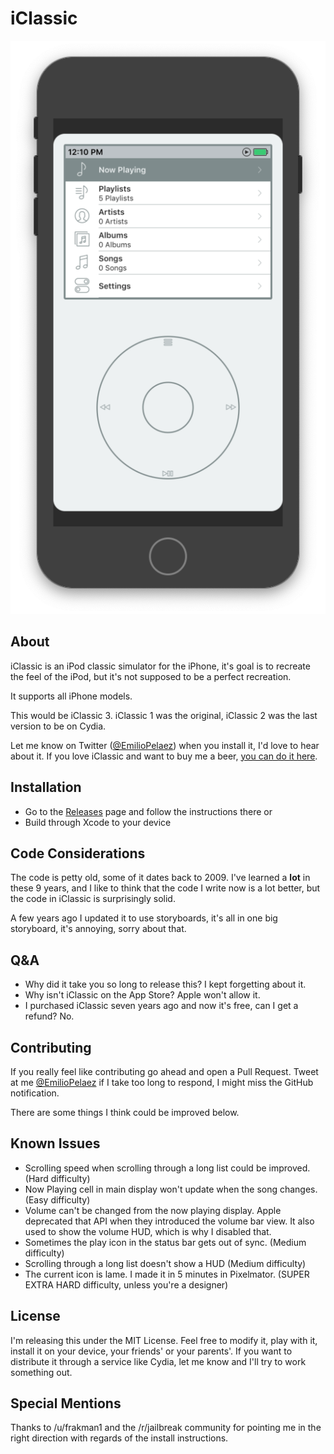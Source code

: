 # iClassic

![Screenshot](Sample.png)

## About
iClassic is an iPod classic simulator for the iPhone, it's goal is to recreate the feel of the iPod, but it's not supposed to be a perfect recreation.

It supports all iPhone models.

This would be iClassic 3. iClassic 1 was the original, iClassic 2 was the last version to be on Cydia.

Let me know on Twitter ([@EmilioPelaez](https://twitter.com/EmilioPelaez)) when you install it, I'd love to hear about it.
If you love iClassic and want to buy me a beer, [you can do it here](https://paypal.me/EmilioPelaez).

## Installation
- Go to the [Releases](https://github.com/EmilioPelaez/iClassic/releases) page and follow the instructions there
or
- Build through Xcode to your device

## Code Considerations
The code is petty old, some of it dates back to 2009. I've learned a **lot** in these 9 years, and I like to think that the code I write now is a lot better, but the code in iClassic is surprisingly solid.

A few years ago I updated it to use storyboards, it's all in one big storyboard, it's annoying, sorry about that.

## Q&A
- Why did it take you so long to release this?
I kept forgetting about it.
- Why isn't iClassic on the App Store?
Apple won't allow it.
- I purchased iClassic seven years ago and now it's free, can I get a refund?
No.

## Contributing
If you really feel like contributing go ahead and open a Pull Request. Tweet at me [@EmilioPelaez](https://twitter.com/EmilioPelaez) if I take too long to respond, I might miss the GitHub notification.

There are some things I think could be improved below.

## Known Issues
- Scrolling speed when scrolling through a long list could be improved. (Hard difficulty)
- Now Playing cell in main display won't update when the song changes. (Easy difficulty)
- Volume can't be changed from the now playing display. Apple deprecated that API when they introduced the volume bar view. It also used to show the volume HUD, which is why I disabled that.
- Sometimes the play icon in the status bar gets out of sync. (Medium difficulty)
- Scrolling through a long list doesn't show a HUD (Medium difficulty)
- The current icon is lame. I made it in 5 minutes in Pixelmator. (SUPER EXTRA HARD difficulty, unless you're a designer)

## License
I'm releasing this under the MIT License. Feel free to modify it, play with it, install it on your device, your friends' or your parents'.
If you want to distribute it through a service like Cydia, let me know and I'll try to work something out.

## Special Mentions
Thanks to /u/frakman1 and the /r/jailbreak community for pointing me in the right direction with regards of the install instructions.

